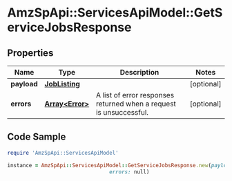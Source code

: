 # AmzSpApi::ServicesApiModel::GetServiceJobsResponse

## Properties

Name | Type | Description | Notes
------------ | ------------- | ------------- | -------------
**payload** | [**JobListing**](JobListing.md) |  | [optional] 
**errors** | [**Array&lt;Error&gt;**](Error.md) | A list of error responses returned when a request is unsuccessful. | [optional] 

## Code Sample

```ruby
require 'AmzSpApi::ServicesApiModel'

instance = AmzSpApi::ServicesApiModel::GetServiceJobsResponse.new(payload: null,
                                 errors: null)
```


